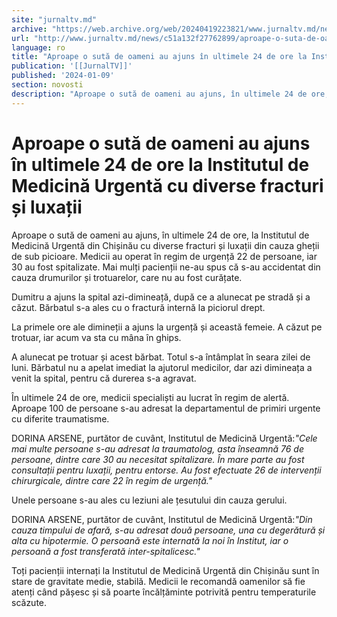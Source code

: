 ```yaml
---
site: "jurnaltv.md"
archive: "https://web.archive.org/web/20240419223821/www.jurnaltv.md/news/c51a132f27762899/aproape-o-suta-de-oameni-au-ajuns-in-ultimele-24-de-ore-la-institutul-de-medicina-urgenta-cu-diverse-fracturi-si-luxatii.html?utm_source=RSS&utm_medium=RSS&utm_campaign=RSS"
url: "http://www.jurnaltv.md/news/c51a132f27762899/aproape-o-suta-de-oameni-au-ajuns-in-ultimele-24-de-ore-la-institutul-de-medicina-urgenta-cu-diverse-fracturi-si-luxatii.html"
language: ro
title: "Aproape o sută de oameni au ajuns în ultimele 24 de ore la Institutul de Medicină Urgentă cu diverse fracturi și luxații"
publication: '[[JurnalTV]]'
published: '2024-01-09'
section: novosti
description: "Aproape o sută de oameni au ajuns, în ultimele 24 de ore, la Institutul de Medicină Urgentă din Chișinău cu diverse fracturi și luxații din cauza gheții de sub picioare. Medicii au operat în regim de urgență 22 de persoane, iar 30 au fost spitalizate. Mai mulți pacienții ne-au spus că s-au accidentat din cauza drumurilor și trotuarelor, care nu au fost curățate."
---
```


# Aproape o sută de oameni au ajuns în ultimele 24 de ore la Institutul de Medicină Urgentă cu diverse fracturi și luxații

Aproape o sută de oameni au ajuns, în ultimele 24 de ore, la Institutul de Medicină Urgentă din Chișinău cu diverse fracturi și luxații din cauza gheții de sub picioare. Medicii au operat în regim de urgență 22 de persoane, iar 30 au fost spitalizate. Mai mulți pacienții ne-au spus că s-au accidentat din cauza drumurilor și trotuarelor, care nu au fost curățate.

Dumitru a ajuns la spital azi-dimineață, după ce a alunecat pe stradă și a căzut. Bărbatul s-a ales cu o fractură internă la piciorul drept.

La primele ore ale dimineții a ajuns la urgență și această femeie. A căzut pe trotuar, iar acum va sta cu mâna în ghips.

A alunecat pe trotuar și acest bărbat. Totul s-a întâmplat în seara zilei de luni. Bărbatul nu a apelat imediat la ajutorul medicilor, dar azi dimineața a venit la spital, pentru că durerea s-a agravat.

În ultimele 24 de ore, medicii specialiști au lucrat în regim de alertă. Aproape 100 de persoane s-au adresat la departamentul de primiri urgente cu diferite traumatisme.

DORINA ARSENE, purtător de cuvânt, Institutul de Medicină Urgentă:*"Cele mai multe persoane s-au adresat la traumatolog, asta înseamnă 76 de persoane, dintre care 30 au necesitat spitalizare. În mare parte au fost consultații pentru luxații, pentru entorse. Au fost efectuate 26 de intervenții chirurgicale, dintre care 22 în regim de urgență."*

Unele persoane s-au ales cu leziuni ale țesutului din cauza gerului.

DORINA ARSENE, purtător de cuvânt, Institutul de Medicină Urgentă:*"Din cauza timpului de afară, s-au adresat două persoane, una cu degerătură și alta cu hipotermie. O persoană este internată la noi în Institut, iar o persoană a fost transferată inter-spitalicesc."*

Toți pacienții internați la Institutul de Medicină Urgentă din Chișinău sunt în stare de gravitate medie, stabilă. Medicii le recomandă oamenilor să fie atenți când pășesc și să poarte încălțăminte potrivită pentru temperaturile scăzute.